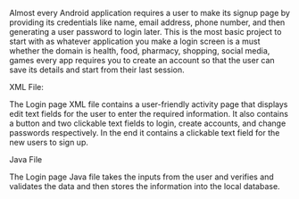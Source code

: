 Almost every Android application requires a user to make its signup page by providing its credentials like name, email address, phone number, and then generating a user password to login later. This is the most basic project to start with as whatever application you make a login screen is a must whether the domain is health, food, pharmacy, shopping, social media, games every app requires you to create an account so that the user can save its details and start from their last session.

XML File:

The Login page XML file contains a user-friendly activity page that displays edit text fields for the user to enter the required information. It also contains a button and two clickable text fields to login, create accounts, and change passwords respectively. In the end it contains a clickable text field for the new users to sign up.

Java File

The Login page Java file takes the inputs from the user and verifies and validates the data and then stores the information into the local database. 
